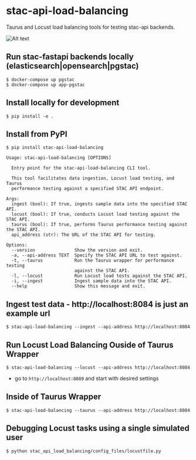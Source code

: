 # stac-api-load-balancing
Taurus and Locust load balancing tools for testing stac-api backends.

![Alt text](readme_files/taurus-pgstac.png?raw=true "stac-fastapi-pgstac")


## Run stac-fastapi backends locally (elasticsearch|opensearch|pgstac)
```$ docker-compose up pgstac```   
```$ docker-compose up app-pgstac```

## Install locally for development
```$ pip install -e .```  
    
## Install from PyPI   
```$ pip install stac-api-load-balancing```  

```
Usage: stac-api-load-balancing [OPTIONS]

  Entry point for the stac-api-load-balancing CLI tool.

  This tool facilitates data ingestion, Locust load testing, and Taurus
  performance testing against a specified STAC API endpoint.

Args:     
  ingest (bool): If true, ingests sample data into the specified STAC API.     
  locust (bool): If true, conducts Locust load testing against the STAC API.     
  taurus (bool): If true, performs Taurus performance testing against the STAC API.     
  api_address (str): The URL of the STAC API for testing.  

Options:
  --version               Show the version and exit.
  -a, --api-address TEXT  Specify the STAC API URL to test against.
  -t, --taurus            Run the Taurus wrapper for performance testing
                          against the STAC API.
  -l, --locust            Run Locust load tests against the STAC API.
  -i, --ingest            Ingest sample data into the STAC API.
  --help                  Show this message and exit.
```

## Ingest test data - http://localhost:8084 is just an example url
```$ stac-api-load-balancing --ingest --api-address http://localhost:8084```

## Run Locust Load Balancing Ouside of Taurus Wrapper
```$ stac-api-load-balancing --locust --api-address http://localhost:8084```  
- go to ```http://localhost:8089``` and start with desired settings

## Inside of Taurus Wrapper
```$ stac-api-load-balancing --taurus --api-address http://localhost:8084```

## Debugging Locust tasks using a single simulated user
```$ python stac_api_load_balancing/config_files/locustfile.py```
